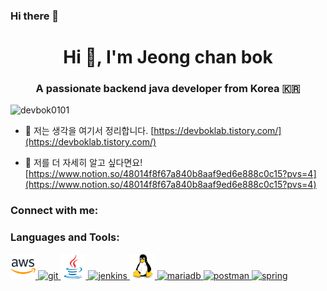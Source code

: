 ### Hi there 👋

<h1 align="center">Hi 👋, I'm Jeong chan bok</h1>
<h3 align="center">A passionate backend java developer from Korea 🇰🇷</h3>

<p align="left"> <img src="https://komarev.com/ghpvc/?username=devbok0101&label=Profile%20views&color=0e75b6&style=flat" alt="devbok0101" /> </p>

- 📝 저는 생각을 여기서 정리합니다. [https://devboklab.tistory.com/](https://devboklab.tistory.com/)

- 📄 저를 더 자세히 알고 싶다면요! [https://www.notion.so/48014f8f67a840b8aaf9ed6e888c0c15?pvs=4](https://www.notion.so/48014f8f67a840b8aaf9ed6e888c0c15?pvs=4)

<h3 align="left">Connect with me:</h3>
<p align="left">
</p>

<h3 align="left">Languages and Tools:</h3>
<p align="left"> <a href="https://aws.amazon.com" target="_blank" rel="noreferrer"> <img src="https://raw.githubusercontent.com/devicons/devicon/master/icons/amazonwebservices/amazonwebservices-original-wordmark.svg" alt="aws" width="40" height="40"/> </a> <a href="https://git-scm.com/" target="_blank" rel="noreferrer"> <img src="https://www.vectorlogo.zone/logos/git-scm/git-scm-icon.svg" alt="git" width="40" height="40"/> </a> <a href="https://www.java.com" target="_blank" rel="noreferrer"> <img src="https://raw.githubusercontent.com/devicons/devicon/master/icons/java/java-original.svg" alt="java" width="40" height="40"/> </a> <a href="https://www.jenkins.io" target="_blank" rel="noreferrer"> <img src="https://www.vectorlogo.zone/logos/jenkins/jenkins-icon.svg" alt="jenkins" width="40" height="40"/> </a> <a href="https://www.linux.org/" target="_blank" rel="noreferrer"> <img src="https://raw.githubusercontent.com/devicons/devicon/master/icons/linux/linux-original.svg" alt="linux" width="40" height="40"/> </a> <a href="https://mariadb.org/" target="_blank" rel="noreferrer"> <img src="https://www.vectorlogo.zone/logos/mariadb/mariadb-icon.svg" alt="mariadb" width="40" height="40"/> </a> <a href="https://postman.com" target="_blank" rel="noreferrer"> <img src="https://www.vectorlogo.zone/logos/getpostman/getpostman-icon.svg" alt="postman" width="40" height="40"/> </a> <a href="https://spring.io/" target="_blank" rel="noreferrer"> <img src="https://www.vectorlogo.zone/logos/springio/springio-icon.svg" alt="spring" width="40" height="40"/> </a> </p>

